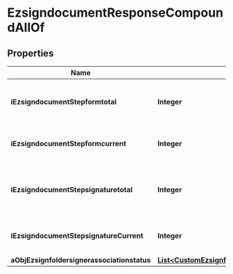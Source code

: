 

# EzsigndocumentResponseCompoundAllOf


## Properties

| Name | Type | Description | Notes |
|------------ | ------------- | ------------- | -------------|
|**iEzsigndocumentStepformtotal** | **Integer** | The total number of steps in the form filling phase |  |
|**iEzsigndocumentStepformcurrent** | **Integer** | The current step in the form filling phase |  |
|**iEzsigndocumentStepsignaturetotal** | **Integer** | The total number of steps in the signature filling phase |  |
|**iEzsigndocumentStepsignatureCurrent** | **Integer** | The current step in the signature phase |  |
|**aObjEzsignfoldersignerassociationstatus** | [**List&lt;CustomEzsignfoldersignerassociationstatusResponse&gt;**](CustomEzsignfoldersignerassociationstatusResponse.md) |  |  |



